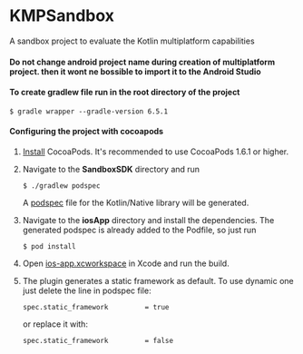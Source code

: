 # KMPSandbox
A sandbox project to evaluate the Kotlin multiplatform capabilities

#### Do not change android project name during creation of multiplatform project. then it wont ne bossible to import it to the Android Studio

#### To create gradlew file run in the root directory of the project
`$ gradle wrapper --gradle-version 6.5.1`

#### Configuring the project with cocoapods
1. [Install](https://guides.cocoapods.org/using/getting-started.html#installation) CocoaPods.
   It's recommended to use CocoaPods 1.6.1 or higher.

2. Navigate to the **SandboxSDK** directory and run
    
    `$ ./gradlew podspec`

      A [podspec](https://guides.cocoapods.org/syntax/podspec.html#specification) file for the Kotlin/Native library will be generated.
      
3. Navigate to the **iosApp** directory and install the dependencies. The generated
   podspec is already added to the Podfile, so just run
    
    `$ pod install`

4. Open [ios-app.xcworkspace](ios-app/ios-app.xcworkspace) in Xcode and run the build.

5. The plugin generates a static framework as default. To use dynamic one just delete the line in podspec file:
   
   `spec.static_framework         = true`

   or replace it with:

   `spec.static_framework         = false`